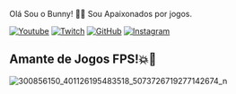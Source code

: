 Olá Sou o Bunny! 🐰🤓 Sou Apaixonados por jogos.

[![Youtube](https://img.shields.io/badge/YouTube-FF0000?style=for-the-badge&logo=youtube&logoColor=white)](https://www.youtube.com/channel/UC99_a6DoN-Bm95iDHLRy6kA)
[![Twitch](https://img.shields.io/badge/Twitch-9146FF?style=for-the-badge&logo=twitch&logoColor=white)](https://www.twitch.tv/mr_bunnystudio)
[![GitHub](https://img.shields.io/badge/GitHub-100000?style=for-the-badge&logo=github&logoColor=white)](https://github.com/MrBunnyStudio)
[![Instagram](https://img.shields.io/badge/Instagram-E4405F?style=for-the-badge&logo=instagram&logoColor=white)](https://www.instagram.com/marlosgocalves97/?theme=dark)
## Amante de Jogos FPS!💥🔫
![300856150_401126195483518_5073726719277142674_n](https://user-images.githubusercontent.com/128391494/226398075-0dda8cd3-4bde-4bcd-ad23-553f7190b053.jpg)
